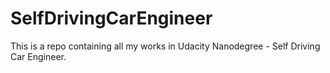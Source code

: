 # SelfDrivingCarEngineer
This is a repo containing all my works in Udacity Nanodegree - Self Driving Car Engineer.
